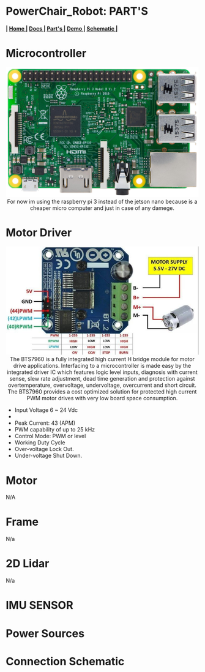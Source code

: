 # PowerChair_Robot: PART'S


<h4>
   | <a href="https://github.com/The-GUY-2024/PowerChair_Robot"> Home </a> |
  <a href=""> Docs </a> |
  <a href="https://github.com/The-GUY-2024/PowerChair_Robot/tree/main/Parts"> Part's </a> |
  <a href="https://github.com/The-GUY-2024/PowerChair_Robot/tree/main/Demo"> Demo </a> |
  <a href="https://github.com/The-GUY-2024/PowerChair_Robot/tree/main/Parts#connection-schematic"> Schematic </a>|
</h4>


# Microcontroller 
<p align="center">
   <img src="https://raw.githubusercontent.com/The-GUY-2024/PowerChair_Robot/main/Parts/src/rsp3b.jpg" />
   For now im using the raspberry pi 3  instead of the jetson nano because is a cheaper micro computer and just in case of any damege.
</p>

# Motor Driver
<p align="center">
   <img src="https://raw.githubusercontent.com/The-GUY-2024/PowerChair_Robot/main/Parts/src/mtor%20ric.jpg"/>
   The BTS7960 is a fully integrated high current H bridge module for motor drive applications. Interfacing to
a microcontroller is made easy by the integrated driver IC which features logic level inputs, diagnosis with
current sense, slew rate adjustment, dead time generation and protection against overtemperature,
overvoltage, undervoltage, overcurrent and short circuit. The BTS7960 provides a cost optimized solution
for protected high current PWM motor drives with very low board space      consumption.
   
   - Input Voltage 6 ~ 24 Vdc
   - 
   - Peak Current: 43 (APM)
   - PWM capability of up to 25 kHz
   - Control Mode: PWM or level
   - Working Duty Cycle
   - Over-voltage Lock Out.
   - Under-voltage Shut Down.
</p>


# Motor 

N/A


# Frame 
 N/a
 
 
 # 2D Lidar 
 
 N/a
 
 # IMU SENSOR
 
 
 
 # Power Sources
 
 
 
 # Connection Schematic 
 
 
 
